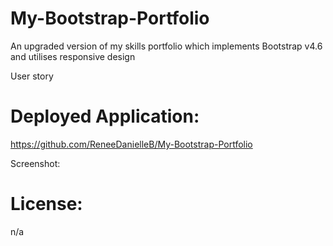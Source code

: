 # My-Bootstrap-Portfolio
An upgraded version of my skills portfolio which implements Bootstrap v4.6 and utilises responsive design

User story

# Deployed Application:
https://github.com/ReneeDanielleB/My-Bootstrap-Portfolio

Screenshot:


# License:
n/a
